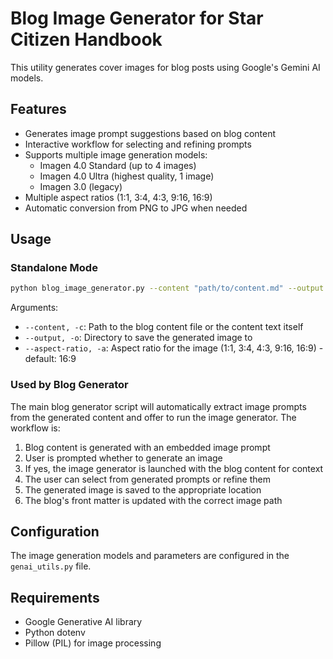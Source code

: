 # Blog Image Generator for Star Citizen Handbook

This utility generates cover images for blog posts using Google's Gemini AI models.

## Features

- Generates image prompt suggestions based on blog content
- Interactive workflow for selecting and refining prompts
- Supports multiple image generation models:
  - Imagen 4.0 Standard (up to 4 images)
  - Imagen 4.0 Ultra (highest quality, 1 image)
  - Imagen 3.0 (legacy)
- Multiple aspect ratios (1:1, 3:4, 4:3, 9:16, 16:9)
- Automatic conversion from PNG to JPG when needed

## Usage

### Standalone Mode

```bash
python blog_image_generator.py --content "path/to/content.md" --output "path/to/output/directory" --aspect-ratio "16:9"
```

Arguments:
- `--content, -c`: Path to the blog content file or the content text itself
- `--output, -o`: Directory to save the generated image to
- `--aspect-ratio, -a`: Aspect ratio for the image (1:1, 3:4, 4:3, 9:16, 16:9) - default: 16:9

### Used by Blog Generator

The main blog generator script will automatically extract image prompts from the generated content and offer to run the image generator. The workflow is:

1. Blog content is generated with an embedded image prompt
2. User is prompted whether to generate an image
3. If yes, the image generator is launched with the blog content for context
4. The user can select from generated prompts or refine them
5. The generated image is saved to the appropriate location
6. The blog's front matter is updated with the correct image path

## Configuration

The image generation models and parameters are configured in the `genai_utils.py` file.

## Requirements

- Google Generative AI library
- Python dotenv
- Pillow (PIL) for image processing
